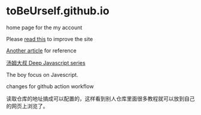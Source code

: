# toBeUrself.github.io
home page for the my account

Please [read this](https://developers.google.com/web/fundamentals/web-app-manifest/) to improve the site 

[Another article](https://dev.to/henrylim96/15nothing-pwa-12i9) for reference

[汤姆大叔 Deep Javascript series](https://www.cnblogs.com/TomXu/archive/2011/12/15/2288411.html)

The boy focus on Javescript.

changes for github action workflow


读取仓库的地址搞成可以配置的，这样看到别人仓库里面很多教程就可以放到自己的网页上浏览了。
